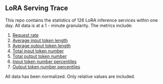 ## LoRA Serving Trace

This repo contains the statistics of 126 LoRA inference services within one day. All data is at a 1 - minute granularity. The metrics include:
1. [Request rate](./normalized_qps.csv)
2. [Average input token length](./normalized_avg_prompt.csv)
3. [Average output token length](./normalized_avg_output.csv)
4. [Total input token number](./normalized_prompt_sum.csv)
5. [Total output token number](./normalized_output_sum.csv)
6. [Input token number percentiles](./normalized_prompt_percentiles.csv)
7. [Output token number percentiles](./normalized_output_percentiles.csv)

All data has been normalized. Only relative values are included.